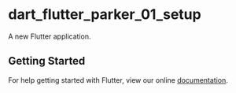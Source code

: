 # dart_flutter_parker_01_setup

A new Flutter application.

## Getting Started

For help getting started with Flutter, view our online
[documentation](https://flutter.io/).
